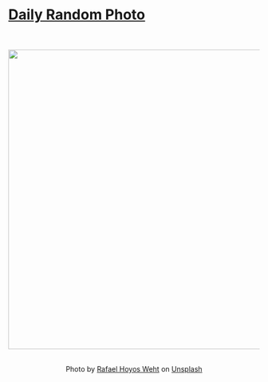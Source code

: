 # [Daily Random Photo](https://www.dailyrandomphoto.com/)

<div align="center">
  <br>
  <br>
  <a href="https://www.dailyrandomphoto.com/p/2024/2024-01-18/"><img src="https://images.unsplash.com/photo-1703426108384-f5f3f45de1aa?crop=entropy&cs=tinysrgb&fit=max&fm=jpg&ixid=M3w3NzUwOHwwfDF8cmFuZG9tfHx8fHx8fHx8MTcwNTUzNzg2M3w&ixlib=rb-4.0.3&q=80&w=1080" width="600px"></a>
  <br>
  <br>
  <p class="has-text-grey">Photo by <a href="https://unsplash.com/@rhweht?utm_source=Daily%20Random%20Photo&amp;utm_medium=referral" target="_blank" rel="noopener noreferrer">Rafael Hoyos Weht</a> on <a href="https://unsplash.com/photos/the-sun-is-setting-over-the-ocean-on-the-beach-IXoW5FitBV8?utm_source=Daily%20Random%20Photo&amp;utm_medium=referral" target="_blank" rel="noopener noreferrer">Unsplash</a></p>
</div>
